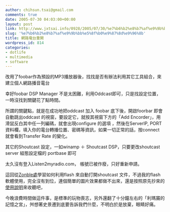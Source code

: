 ```yaml
---
author: chihsun.tsai@gmail.com
comments: true
date: 2005-07-30 04:03:00+00:00
layout: post
link: http://www.jxtsai.info/0928/2005/07/30/%e7%b6%b2%e8%b7%af%e9%9b%bb%e5%8f%b0%e9%87%8d%e9%96%8b/
slug: '%e7%b6%b2%e8%b7%af%e9%9b%bb%e5%8f%b0%e9%87%8d%e9%96%8b'
title: 網路電台重開
wordpress_id: 814
categories:
- dotlife
- multimedia
- software
---
```


改用了foobar作為預設的MP3播放器後，找找是否有辦法利用其它工具組合，來建立個人網路播音電台  
  
幸好foobar DSP Manager 不是太困難，利用Oddcast即可，只是找設定位置，一時沒找到關鍵花了點時間。  
  
所謂的關鍵點，就是在成功地把oddcast 加入 foobar 底下後，開啟foorbar 即會自動跳出oddcast 的視窗，要設定它，就按其視窗下方的「Add Encorder」，用滑鼠反白其中任一列編碼，就會出現configure 的選項 ，然後在ServerIP, PORT資料欄，填入你的電台轉播位置、密碼等資訊，如果一切正常的話，按connect 就會看到Transfer Rate 的變化。  
  
其它的Shoutcast 設定，一如winamp ＋ Shoutcast DSP，只要更改shoutcast server 組態設定檔的 portbase 即可  
  
太久沒有登入Listen2myradio.com， 帳號已被作廢，只好重新申請。  
  
這回從[Zonble處](http://zonble.twbbs.org/archives/2006_12/905.php)學習如何利用flash 來自動打開shoutcast 文件，不過我的flash 軟體使用，完全沒有到位，連個簡單的圖片效果都做不出來，還是按照原先抄來的[使用說明](http://www.formosa319.org/a5288/?p=204)來收聽吧，  
  
今晚浪費時間做這件事，是標準的玩物喪志，另外還翻了十分鐘左右的「利瑪竇的記憶之宮」，舛想著史景遷到底要告訴我們什麼，不明白於是放棄，眼睛好痛。

